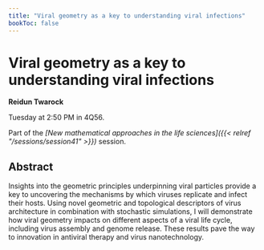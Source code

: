 ```yaml
---
title: "Viral geometry as a key to understanding viral infections"
bookToc: false
---
```


# Viral geometry as a key to understanding viral infections

**Reidun Twarock**

Tuesday at 2:50 PM in 4Q56.

Part of the *[New mathematical approaches in the life sciences]({{< relref "/sessions/session41" >}})* session.

## Abstract

Insights into the geometric principles underpinning viral particles provide a key to uncovering the mechanisms by which viruses replicate and infect their hosts. Using novel geometric and topological descriptors of virus architecture in combination with stochastic simulations, I will demonstrate how viral geometry impacts on different aspects of a viral life cycle, including virus assembly and genome release. These results pave the way to innovation in antiviral therapy and virus nanotechnology.


